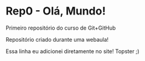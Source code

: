# Rep0 - Olá, Mundo!
 Primeiro repositório do curso de Git+GitHub

 Repositório criado durante uma webaula!

 Essa linha eu adicionei diretamente no site! Topster ;)
